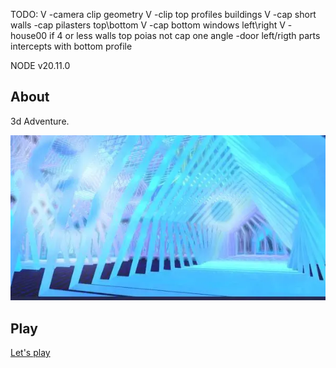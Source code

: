 TODO: 
V -camera clip geometry
V -clip top profiles buildings
V -cap short walls
-cap pilasters top\bottom
V -cap bottom windows left\right 
V -house00 if 4 or less walls top poias not cap one angle
-door left/rigth parts intercepts with bottom profile





NODE v20.11.0

About
------------   
3d Adventure.  
  
  
![pic](https://raw.githubusercontent.com/fire888/240612_labirint_ch8/refs/heads/master/templates/start-img.webp)

Play
------------ 
[Let's play](https://js.otrisovano.ru/android/chapter08/)
